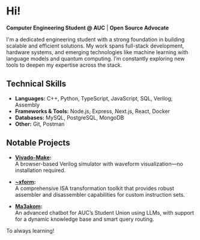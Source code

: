 # Hi!
**Computer Engineering Student @ AUC** | **Open Source Advocate**

I'm a dedicated engineering student with a strong foundation in building scalable and efficient solutions. My work spans full-stack development, hardware systems, and emerging technologies like machine learning with language models and quantum computing. I’m constantly exploring new tools to deepen my expertise across the stack.


## Technical Skills

- **Languages:** C++, Python, TypeScript, JavaScript, SQL, Verilog, Assembly  
- **Frameworks & Tools:** Node.js, Express, Next.js, React, Docker  
- **Databases:** MySQL, PostgreSQL, MongoDB  
- **Other:** Git, Postman



## Notable Projects

- **[Vivado-Make](https://github.com/yomnahisham/ts-verilog-simulator):**  
  A browser-based Verilog simulator with waveform visualization—no installation required.

- **[~xform](https://github.com/yomnahisham/py-isa-xform):**  
  A comprehensive ISA transformation toolkit that provides robust assembler and disassembler capabilities for custom instruction sets. 

- **[Ma3akom](project-repo-link):**  
  An advanced chatbot for AUC’s Student Union using LLMs, with support for a dynamic knowledge base and smart query routing.


To always learning!

